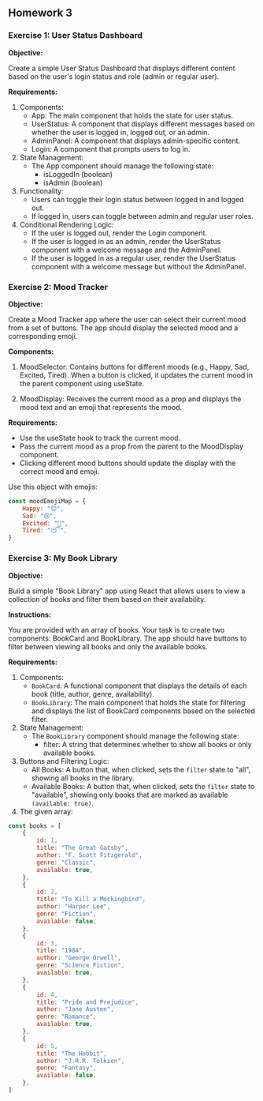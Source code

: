 ## Homework 3

### Exercise 1: User Status Dashboard

**Objective:**

Create a simple User Status Dashboard that displays different content based on the user's login status and role (admin or regular user).

**Requirements:**

1. Components:
    - App: The main component that holds the state for user status.
    - UserStatus: A component that displays different messages based on whether the user is logged in, logged out, or an admin.
    - AdminPanel: A component that displays admin-specific content.
    - Login: A component that prompts users to log in.
2. State Management:
    - The App component should manage the following state:
        - isLoggedIn (boolean)
        - isAdmin (boolean)
3. Functionality:
    - Users can toggle their login status between logged in and logged out.
    - If logged in, users can toggle between admin and regular user roles.
4. Conditional Rendering Logic:
    - If the user is logged out, render the Login component.
    - If the user is logged in as an admin, render the UserStatus component with a welcome message and the AdminPanel.
    - If the user is logged in as a regular user, render the UserStatus component with a welcome message but without the AdminPanel.

### Exercise 2: Mood Tracker

**Objective:**

Create a Mood Tracker app where the user can select their current mood from a set of buttons. The app should display the selected mood and a corresponding emoji.

**Components:**

1. MoodSelector:
   Contains buttons for different moods (e.g., Happy, Sad, Excited, Tired).
   When a button is clicked, it updates the current mood in the parent component using useState.

2. MoodDisplay:
   Receives the current mood as a prop and displays the mood text and an emoji that represents the mood.

**Requirements:**

-   Use the useState hook to track the current mood.
-   Pass the current mood as a prop from the parent to the MoodDisplay component.
-   Clicking different mood buttons should update the display with the correct mood and emoji.

Use this object with emojis:

```js
const moodEmojiMap = {
    Happy: "😊",
    Sad: "😢",
    Excited: "🤩",
    Tired: "😴",
}
```

### Exercise 3: My Book Library

**Objective:**

Build a simple "Book Library" app using React that allows users to view a collection of books and filter them based on their availability.

**Instructions:**

You are provided with an array of books. Your task is to create two components: BookCard and BookLibrary. The app should have buttons to filter between viewing all books and only the available books.

**Requirements:**

1. Components:
    - `BookCard`: A functional component that displays the details of each book (title, author, genre, availability).
    - `BookLibrary`: The main component that holds the state for filtering and displays the list of BookCard components based on the selected filter.
2. State Management:
    - The `BookLibrary` component should manage the following state:
        - filter: A string that determines whether to show all books or only available books.
3. Buttons and Filtering Logic:
    - All Books: A button that, when clicked, sets the `filter` state to "all", showing all books in the library.
    - Available Books: A button that, when clicked, sets the `filter` state to "available", showing only books that are marked as available `(available: true)`.
4. The given array:

```js
const books = [
    {
        id: 1,
        title: "The Great Gatsby",
        author: "F. Scott Fitzgerald",
        genre: "Classic",
        available: true,
    },
    {
        id: 2,
        title: "To Kill a Mockingbird",
        author: "Harper Lee",
        genre: "Fiction",
        available: false,
    },
    {
        id: 3,
        title: "1984",
        author: "George Orwell",
        genre: "Science Fiction",
        available: true,
    },
    {
        id: 4,
        title: "Pride and Prejudice",
        author: "Jane Austen",
        genre: "Romance",
        available: true,
    },
    {
        id: 5,
        title: "The Hobbit",
        author: "J.R.R. Tolkien",
        genre: "Fantasy",
        available: false,
    },
]
```
